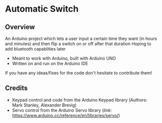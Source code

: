 # Automatic Switch
## Overview
An Arduino project which lets a user input a certain time they want (in hours and minutes) and then flip a switch on or off after that duration
Hoping to add bluetooth capablities later

- Meant to work with Arduino, built with Arduino UNO
- Written on and run on the Arduino IDE

If you have any ideas/fixes for the code don't hesitate to contribute them!

## Credits
- Keypad control and code from the Arduino Keypad library (Authors: Mark Stanley, Alexander Brevig)
- Servo control from the Arduino Servo library (*link:* https://www.arduino.cc/reference/en/libraries/servo/)

